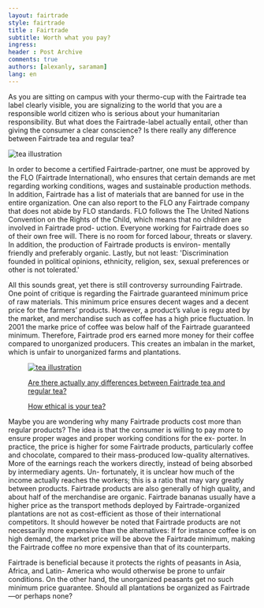 ```yaml
---
layout: fairtrade
style: fairtrade
title : Fairtrade
subtitle: Worth what you pay?
ingress: 
header : Post Archive
comments: true
authors: [alexanly, saramam]
lang: en
---
```



<section class="ingress">
<p class="pre">
As you are sitting on campus with your thermo-cup with the Fairtrade 
tea label clearly visible, you are signalizing to the world that you are 
a responsible world citizen who is serious about your humanitarian 
responsibility. But what does the Fairtrade-label actually entail, 
other than giving the consumer a clear conscience? Is there really 
any difference between Fairtrade tea and regular tea?
</p>
</section>

<img src="http://i.imgur.com/Fjitk.png" id="tea-ill" alt="tea illustration">

<p class="pre">
In order to become a certified Fairtrade-partner, one must be approved 
by the FLO (Fairtrade International), who ensures that certain demands 
are met regarding working conditions, wages and sustainable production 
methods. In addition, Fairtrade has a list of materials that are banned 
for use in the entire organization. One can also report to the FLO 
any Fairtrade company that does not abide by FLO standards. FLO 
follows the The United Nations Convention on the Rights of the Child, 
which means that no children are involved in Fairtrade prod-
uction. Everyone working for Fairtrade does so of their own 
free will. There is no room for forced labour, threats or slavery. 
In addition, the production of Fairtrade products is environ-
mentally friendly and preferably organic. Lastly, but not least: 
'Discrimination founded in political opinions, ethnicity, religion, sex, sexual preferences or other is not 
tolerated.'

</p>

<p>
All this sounds great, yet there is still controversy surrounding Fairtrade. One point of critique is regarding the Fairtrade guaranteed minimum price of raw materials. This minimum price ensures decent wages and a decent price for the farmers’ products. However, a product’s value is regu ated by the market, and merchandise such as coffee has a high price fluctuation. In 2001 the marke price of coffee was below half of the Fairtrade guaranteed minimum. Therefore, Fairtrade prod ers earned more money for their coffee compared to unorganized producers. This creates an imbalan in the market, which is unfair to unorganized farms and plantations.
</p>


<a href="http://www.ethicalconsumer.org/buyersguides/drink/tea.aspx">
<figure id="hipster-ill">
	<img src="http://i.imgur.com/rugOn.jpg" alt="tea illustration">
	<figcaption class="tk-gooddog-new">
		<p class="first-line">Are there actually any differences between Fairtrade tea and regular tea?</p>
		<p class="second-line">How ethical is your tea?</p>
	</figcaption>
</figure>
</a>


<p class="pre">
Maybe you are wondering why many Fairtrade products cost more than 
regular products? The idea is that the consumer is willing to pay more 
to ensure proper wages and proper working conditions for the ex-
porter. In practice, the price is higher for some Fairtrade products, 
particularly coffee and chocolate, compared to their mass-produced 
low-quality alternatives. More of the earnings reach the workers 
directly, instead of being absorbed by intermediary agents. Un-
fortunately, it is unclear how much of the income actually reaches 
the workers; this is a ratio that may vary greatly between products. 
Fairtrade products are also generally of high quality, and about 
half of the merchandise are organic. Fairtrade bananas usually 
have a higher price as the transport methods deployed by 
Fairtrade-organized plantations are not as cost-efficient as 
those of their international competitors. It should however be 
noted that Fairtrade products are not necessarily more 
expensive than the alternatives: If for instance coffee is on 
high demand, the market price will be above the Fairtrade 
minimum, making the Fairtrade coffee no more expensive 
than that of its counterparts.
</p>

<p class="pre">
Fairtrade is beneficial because it protects the rights of peasants in Asia, Africa, and Latin-
America who would otherwise be prone to unfair conditions. On the other hand, the unorganized peasants 
get no such minimum price guarantee. Should all plantations be organized as Fairtrade—or perhaps none?
</p>